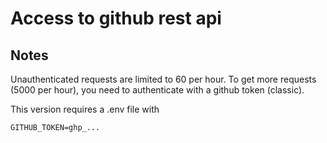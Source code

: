 # Access to github rest api

## Notes

Unauthenticated requests are limited to 60 per hour.
To get more requests (5000 per hour), you need to authenticate with a github token (classic).

This version requires a .env file with

```
GITHUB_TOKEN=ghp_...
```
